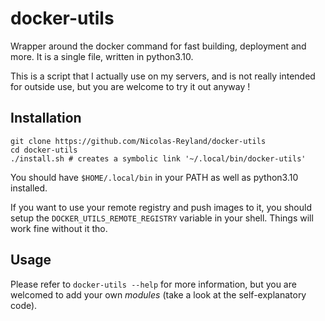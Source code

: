 # docker-utils
Wrapper around the docker command for fast building, deployment and more. It is a single file, written in python3.10.

This is a script that I actually use on my servers, and is not really intended for outside use, but you are welcome to try it out anyway !

## Installation
```
git clone https://github.com/Nicolas-Reyland/docker-utils
cd docker-utils
./install.sh # creates a symbolic link '~/.local/bin/docker-utils'
```
You should have `$HOME/.local/bin` in your PATH as well as python3.10 installed.

If you want to use your remote registry and push images to it, you should setup the `DOCKER_UTILS_REMOTE_REGISTRY` variable in your shell. Things will work fine without it tho.

## Usage
Please refer to `docker-utils --help` for more information, but you are welcomed to add your own *modules* (take a look at the self-explanatory code).
